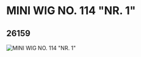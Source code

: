 # MINI WIG NO. 114 "NR. 1"
## 26159
![MINI WIG NO. 114 "NR. 1"](https://lc-www-live-s.legocdn.com/media/bricks/5/2/6146062.jpg)